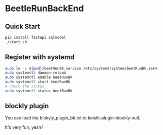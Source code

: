 # BeetleRunBackEnd 
## Quick Start
```bash
pip install fastapi sqlmodel
./start.sh
```

## Register with systemd
```bash
sudo ln -s ${pwd}/beetRunBk.service /etc/systemd/system/beetRunBk.service
sudo systemctl daemon-reload
sudo systemctl enable beetRunBk
sudo systemctl start beetRunBk
# check the status
sudo systemctl status beetRunBk
```

## blockly plugin
You can load the blokyly_plugin_bk.txt to koishi-plugin-blockly-null.

It's very fun, yeah?